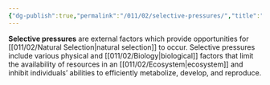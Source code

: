 ```yaml
---
{"dg-publish":true,"permalink":"/011/02/selective-pressures/","title":"Selective Pressures","tags":["BIOL305"],"noteIcon":"1","created":"2024-10-19T20:27:19.122-07:00","updated":"2024-10-04T11:22:35.957-07:00"}
---
```


**Selective pressures** are external factors which provide opportunities for [[011/02/Natural Selection\|natural selection]] to occur. Selective pressures include various physical and [[011/02/Biology\|biological]] factors that limit the availability of resources in an [[011/02/Ecosystem\|ecosystem]] and inhibit individuals’ abilities to efficiently metabolize, develop, and reproduce.